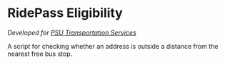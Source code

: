 # RidePass Eligibility

*Developed for [PSU Transportation Services](http://transportation.psu.edu/)*

A script for checking whether an address is outside a distance from the nearest free bus stop.
